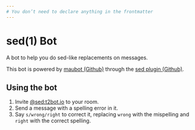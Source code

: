 ```yaml
---
# You don’t need to declare anything in the frontmatter
---
```


# sed(1) Bot

A bot to help you do sed-like replacements on messages.

This bot is powered by [maubot (Github)](https://github.com/maubot/maubot) through the [sed plugin (Github)](https://github.com/maubot/sed).


## Using the bot

1. Invite [@sed:t2bot.io](https://matrix.to/#/@sed:t2bot.io) to your room.
2. Send a message with a spelling error in it.
3. Say `s/wrong/right` to correct it, replacing `wrong` with the mispelling and `right` with the correct spelling.

